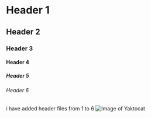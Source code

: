 # Header 1
## Header 2
### Header 3
#### Header 4
##### Header 5
###### Header 6
i have added header files from 1 to 6
![Image of Yaktocat](https://octodex.github.com/images/yaktocat.png)
